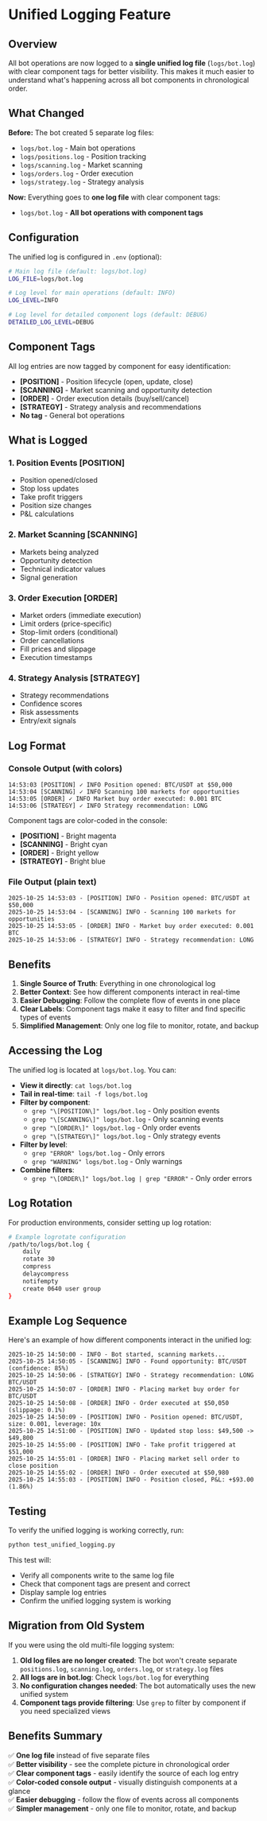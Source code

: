# Unified Logging Feature

## Overview

All bot operations are now logged to a **single unified log file** (`logs/bot.log`) with clear component tags for better visibility. This makes it much easier to understand what's happening across all bot components in chronological order.

## What Changed

**Before:** The bot created 5 separate log files:
- `logs/bot.log` - Main bot operations
- `logs/positions.log` - Position tracking
- `logs/scanning.log` - Market scanning
- `logs/orders.log` - Order execution  
- `logs/strategy.log` - Strategy analysis

**Now:** Everything goes to **one log file** with clear component tags:
- `logs/bot.log` - **All bot operations with component tags**

## Configuration

The unified log is configured in `.env` (optional):

```bash
# Main log file (default: logs/bot.log)
LOG_FILE=logs/bot.log

# Log level for main operations (default: INFO)
LOG_LEVEL=INFO

# Log level for detailed component logs (default: DEBUG)
DETAILED_LOG_LEVEL=DEBUG
```

## Component Tags

All log entries are now tagged by component for easy identification:

- **[POSITION]** - Position lifecycle (open, update, close)
- **[SCANNING]** - Market scanning and opportunity detection
- **[ORDER]** - Order execution details (buy/sell/cancel)
- **[STRATEGY]** - Strategy analysis and recommendations
- **No tag** - General bot operations

## What is Logged

### 1. Position Events [POSITION]
- Position opened/closed
- Stop loss updates
- Take profit triggers
- Position size changes
- P&L calculations

### 2. Market Scanning [SCANNING]
- Markets being analyzed
- Opportunity detection
- Technical indicator values
- Signal generation

### 3. Order Execution [ORDER]
- Market orders (immediate execution)
- Limit orders (price-specific)
- Stop-limit orders (conditional)
- Order cancellations
- Fill prices and slippage
- Execution timestamps

### 4. Strategy Analysis [STRATEGY]
- Strategy recommendations
- Confidence scores
- Risk assessments
- Entry/exit signals

## Log Format

### Console Output (with colors)
```
14:53:03 [POSITION] ✓ INFO Position opened: BTC/USDT at $50,000
14:53:04 [SCANNING] ✓ INFO Scanning 100 markets for opportunities
14:53:05 [ORDER] ✓ INFO Market buy order executed: 0.001 BTC
14:53:06 [STRATEGY] ✓ INFO Strategy recommendation: LONG
```

Component tags are color-coded in the console:
- **[POSITION]** - Bright magenta
- **[SCANNING]** - Bright cyan
- **[ORDER]** - Bright yellow
- **[STRATEGY]** - Bright blue

### File Output (plain text)
```
2025-10-25 14:53:03 - [POSITION] INFO - Position opened: BTC/USDT at $50,000
2025-10-25 14:53:04 - [SCANNING] INFO - Scanning 100 markets for opportunities
2025-10-25 14:53:05 - [ORDER] INFO - Market buy order executed: 0.001 BTC
2025-10-25 14:53:06 - [STRATEGY] INFO - Strategy recommendation: LONG
```

## Benefits

1. **Single Source of Truth**: Everything in one chronological log
2. **Better Context**: See how different components interact in real-time
3. **Easier Debugging**: Follow the complete flow of events in one place
4. **Clear Labels**: Component tags make it easy to filter and find specific types of events
5. **Simplified Management**: Only one log file to monitor, rotate, and backup

## Accessing the Log

The unified log is located at `logs/bot.log`. You can:

- **View it directly**: `cat logs/bot.log`
- **Tail in real-time**: `tail -f logs/bot.log`
- **Filter by component**: 
  - `grep "\[POSITION\]" logs/bot.log` - Only position events
  - `grep "\[SCANNING\]" logs/bot.log` - Only scanning events
  - `grep "\[ORDER\]" logs/bot.log` - Only order events
  - `grep "\[STRATEGY\]" logs/bot.log` - Only strategy events
- **Filter by level**: 
  - `grep "ERROR" logs/bot.log` - Only errors
  - `grep "WARNING" logs/bot.log` - Only warnings
- **Combine filters**: 
  - `grep "\[ORDER\]" logs/bot.log | grep "ERROR"` - Only order errors

## Log Rotation

For production environments, consider setting up log rotation:

```bash
# Example logrotate configuration
/path/to/logs/bot.log {
    daily
    rotate 30
    compress
    delaycompress
    notifempty
    create 0640 user group
}
```

## Example Log Sequence

Here's an example of how different components interact in the unified log:

```
2025-10-25 14:50:00 - INFO - Bot started, scanning markets...
2025-10-25 14:50:05 - [SCANNING] INFO - Found opportunity: BTC/USDT (confidence: 85%)
2025-10-25 14:50:06 - [STRATEGY] INFO - Strategy recommendation: LONG BTC/USDT
2025-10-25 14:50:07 - [ORDER] INFO - Placing market buy order for BTC/USDT
2025-10-25 14:50:08 - [ORDER] INFO - Order executed at $50,050 (slippage: 0.1%)
2025-10-25 14:50:09 - [POSITION] INFO - Position opened: BTC/USDT, size: 0.001, leverage: 10x
2025-10-25 14:51:00 - [POSITION] INFO - Updated stop loss: $49,500 -> $49,800
2025-10-25 14:55:00 - [POSITION] INFO - Take profit triggered at $51,000
2025-10-25 14:55:01 - [ORDER] INFO - Placing market sell order to close position
2025-10-25 14:55:02 - [ORDER] INFO - Order executed at $50,980
2025-10-25 14:55:03 - [POSITION] INFO - Position closed, P&L: +$93.00 (1.86%)
```

## Testing

To verify the unified logging is working correctly, run:

```bash
python test_unified_logging.py
```

This test will:
- Verify all components write to the same log file
- Check that component tags are present and correct
- Display sample log entries
- Confirm the unified logging system is working

## Migration from Old System

If you were using the old multi-file logging system:

1. **Old log files are no longer created**: The bot won't create separate `positions.log`, `scanning.log`, `orders.log`, or `strategy.log` files
2. **All logs are in bot.log**: Check `logs/bot.log` for everything
3. **No configuration changes needed**: The bot automatically uses the new unified system
4. **Component tags provide filtering**: Use `grep` to filter by component if you need specialized views

## Benefits Summary

✅ **One log file** instead of five separate files  
✅ **Better visibility** - see the complete picture in chronological order  
✅ **Clear component tags** - easily identify the source of each log entry  
✅ **Color-coded console output** - visually distinguish components at a glance  
✅ **Easier debugging** - follow the flow of events across all components  
✅ **Simpler management** - only one file to monitor, rotate, and backup

